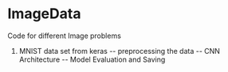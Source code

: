 # ImageData
Code for different Image problems

1. MNIST data set from keras 
  -- preprocessing the data
  -- CNN Architecture
  -- Model Evaluation and Saving
